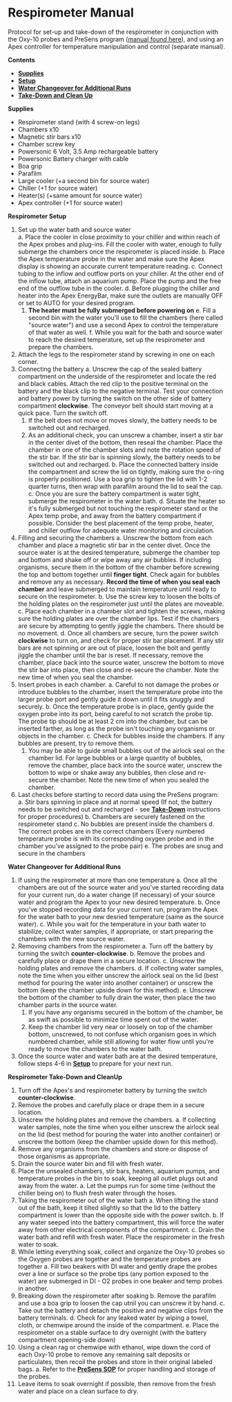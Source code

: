 # Respirometer Manual

Protocol for set-up and take-down of the respirometer in conjunction with the Oxy-10 probes and PreSens program ([manual found here](/PreSens_SOP.md)), and using an Apex controller for temperature manipulation and control (separate manual).


**Contents**
- [**Supplies**](#Supplies)
- [**Setup**](#Setup)
- [**Water Changeover for Additional Runs**](#Water_Change)
- [**Take-Down and Clean Up**](#Take-Down)


<a name="Supplies"></a> **Supplies**

- Respirometer stand (with 4 screw-on legs)
- Chambers x10
- Magnetic stir bars x10
- Chamber screw key
- Powersonic 6 Volt, 3.5 Amp rechargeable battery
- Powersonic Battery charger with cable
- Boa grip
- Parafilm
- Large cooler (+a second bin for source water)
- Chiller (+1 for source water)
- Heater(s) (+same amount for source water)
- Apex controller (+1 for source water)


<a name="Setup"></a> **Respirometer Setup**

1. Set up the water bath and source water  
  a. Place the cooler in close proximity to your chiller and within reach of the Apex probes and plug-ins.  Fill the cooler with water, enough to fully submerge the chambers once the respirometer is placed inside.
  b. Place the Apex temperature probe in the water and make sure the Apex display is showing an accurate current temperature reading.
  c. Connect tubing to the inflow and outflow ports on your chiller.  At the other end of the inflow tube, attach an aquarium pump.  Place the pump and the free end of the outflow tube in the cooler.
  d. Before plugging the chiller and heater into the Apex EnergyBar, make sure the outlets are manually OFF or set to AUTO for your desired program.
    1. **The heater must be fully submerged before powering on**
  e. Fill a second bin with the water you'll use to fill the chambers (here called "source water") and use a second Apex to control the temperature of that water as well.
  f. While you wait for the bath and source water to reach the desired temperature, set up the respirometer and prepare the chambers.
1. Attach the legs to the respirometer stand by screwing in one on each corner.
1. Connecting the battery
  a. Unscrew the cap of the sealed battery compartment on the underside of the respirometer and locate the red and black cables.  Attach the red clip to the positive terminal on the battery and the black clip to the negative terminal.  Test your connection and battery power by turning the switch on the other side of battery compartment **clockwise**.  The conveyor belt should start moving at a quick pace.  Turn the switch off.
    1. If the belt does not move or moves slowly, the battery needs to be switched out and recharged.
    2. As an additional check, you can unscrew a chamber, insert a stir bar in the center divet of the bottom, then reseal the chamber.  Place the chamber in one of the chamber slots and note the rotation speed of the stir bar.  If the stir bar is spinning slowly, the battery needs to be switched out and recharged.
  b. Place the connected battery inside the compartment and screw the lid on tightly, making sure the o-ring is properly positioned.  Use a boa grip to tighten the lid with 1-2 quarter turns, then wrap with parafilm around the lid to seal the cap.  
  c. Once you are sure the battery compartment is water tight, submerge the respirometer in the water bath.
  d. Situate the heater so it's fully submerged but not touching the respirometer stand or the Apex temp probe, and away from the battery compartment if possible.  Consider the best placement of the temp probe, heater, and chiller outflow for adequate water monitoring and circulation.
1. Filling and securing the chambers
  a. Unscrew the bottom from each chamber and place a magnetic stir bar in the center divet. Once the source water is at the desired temperature, submerge the chamber top and bottom and shake off or wipe away any air bubbles.  If including organisms, secure them in the bottom of the chamber before screwing the top and bottom together until **finger tight**.  Check again for bubbles and remove any as necessary.  **Record the time of when you seal each chamber** and leave submerged to maintain temperature until ready to secure on the respirometer.
  b. Use the screw key to loosen the bolts of the holding plates on the respirometer just until the plates are moveable.
  c. Place each chamber in a chamber slot and tighten the screws, making sure the holding plates are over the chamber lips.  Test if the chambers are secure by attempting to gently jiggle the chambers.  There should be no movement.
  d. Once all chambers are secure, turn the power switch **clockwise** to turn on, and check for proper stir bar placement.  If any stir bars are not spinning or are out of place, loosen the bolt and gently jiggle the chamber until the bar is reset.  If necessary, remove the chamber, place back into the source water, unscrew the bottom to move the stir bar into place, then close and re-secure the chamber.  Note the new time of when you seal the chamber.
1. Insert probes in each chamber.
  a. Careful to not damage the probes or introduce bubbles to the chamber, insert the temperature probe into the larger probe port and gently guide it down until it fits snuggly and securely.
  b. Once the temperature probe is in place, gently guide the oxygen probe into its port, being careful to not scratch the probe tip.  The probe tip should be at least 2 cm into the chamber, but can be inserted farther, as long as the probe isn't touching any organisms or objects in the chamber.
  c. Check for bubbles inside the chambers.  If any bubbles are present, try to remove them.
    1. You may be able to guide small bubbles out of the airlock seal on the chamber lid.  For large bubbles or a large quantity of bubbles, remove the chamber, place back into the source water, unscrew the bottom to wipe or shake away any bubbles, then close and re-secure the chamber.  Note the new time of when you sealed the chamber.
1. Last checks before starting to record data using the PreSens program:
  a. Stir bars spinning in place and at normal speed (If not, the battery needs to be switched out and recharged - see [**Take-Down**](#Take-Down) instructions for proper procedures)
  b. Chambers are securely fastened on the respirometer stand
  c. No bubbles are present inside the chambers
  d. The correct probes are in the correct chambers (Every numbered temperature probe is with its corresponding oxygen probe and in the chamber you've assigned to the probe pair)
  e. The probes are snug and secure in the chambers


<a name="Water_Change"></a> **Water Changeover for Additional Runs**

1. If using the respirometer at more than one temperature
  a. Once all the chambers are out of the source water and you've started recording data for your current run, do a water change (if necessary) of your source water and program the Apex to your new desired temperature.
  b. Once you've stopped recording data for your current run, program the Apex for the water bath to your new desried temperature (same as the source water).
  c. While you wait for the temperature in your bath water to stabilize, collect water samples, if appropriate, or start preparing the chambers with the new source water.
1. Removing chambers from the respirometer
  a. Turn off the battery by turning the switch **counter-clockwise**.
  b. Remove the probes and carefully place or drape them in a secure location.
  c. Unscrew the holding plates and remove the chambers.
  d. If collecting water samples, note the time when you either unscrew the airlock seal on the lid (best method for pouring the water into another container) or unscrew the bottom (keep the chamber upside down for this method).
  e. Unscrew the bottom of the chamber to fully drain the water, then place the two chamber parts in the source water.
    1. If you have any organisms secured in the bottom of the chamber, be as swift as possible to minimize time spent out of the water.
    2. Keep the chamber lid very near or loosely on top of the chamber bottom, unscrewed, to not confuse which organism goes in which numbered chamber, while still allowing for water flow until you're ready to move the chambers to the water bath.
1. Once the source water and water bath are at the desired temperature, follow steps 4-6 in [**Setup**](#Setup) to prepare for your next run.
    

<a name="Take-Down"></a> **Respirometer Take-Down and CleanUp**

1. Turn off the Apex's and respirometer battery by turning the switch **counter-clockwise**.
1. Remove the probes and carefully place or drape them in a secure location.
1. Unscrew the holding plates and remove the chambers.
  a. If collecting water samples, note the time when you either unscrew the airlock seal on the lid (best method for pouring the water into another container) or unscrew the bottom (keep the chamber upside down for this method).
1. Remove any organisms from the chambers and store or dispose of those organisms as appropriate.
1. Drain the source water bin and fill with fresh water.
1. Place the unsealed chambers, stir bars, heaters, aquarium pumps, and temperature probes in the bin to soak, keeping all outlet plugs out and away from the water.
  a. Let the pumps run for some time (without the chiller being on) to flush fresh water through the hoses.
1. Taking the respirometer out of the water bath
  a. When lifting the stand out of the bath, keep it tilted slightly so that the lid to the battery compartment is lower than the opposite side with the power switch.
  b. If any water seeped into the battery compartment, this will force the water away from other electrical components of the compartment.
  c. Drain the water bath and refill with fresh water.  Place the respirometer in the fresh water to soak.
1. While letting everything soak, collect and organize the Oxy-10 probes so the Oxygen probes are together and the temperature probes are together
  a. Fill two beakers with DI water and gently drape the probes over a line or surface so the probe tips (any portion exposed to the water) are submerged in DI - O2 probes in one beaker and temp probes in another.
1. Breaking down the respirometer after soaking
  b. Remove the parafilm and use a boa grip to loosen the cap utnil you can unscrew it by hand.
  c. Take out the battery and detach the positive and negative clips from the battery terminals.
  d. Check for any leaked water by wiping a towel, cloth, or chemwipe around the inside of the compartment.
  e. Place the respirometer on a stable surface to dry overnight (with the battery compartment opening-side down)
1. Using a clean rag or chemwipe with ethanol, wipe down the cord of each Oxy-10 probe to remove any remaining salt deposits or particulates, then recoil the probes and store in their original labeled bags.
  a. Refer to the [**PreSens SOP**](/PreSens_SOP.md) for proper handling and storage of the probes.
1. Leave items to soak overnight if possible, then remove from the fresh water and place on a clean surface to dry.